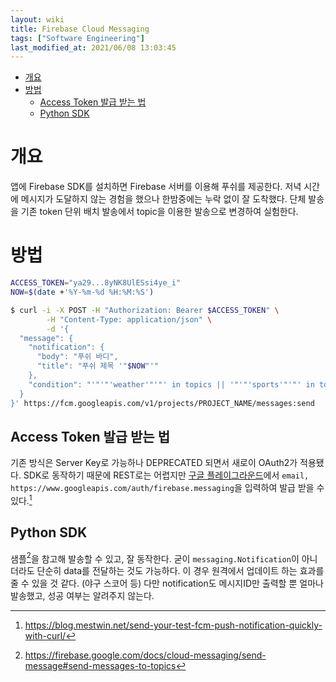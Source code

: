 ```yaml
---
layout: wiki 
title: Firebase Cloud Messaging
tags: ["Software Engineering"]
last_modified_at: 2021/06/08 13:03:45
---
```


<!-- TOC -->

- [개요](#개요)
- [방법](#방법)
    - [Access Token 발급 받는 법](#access-token-발급-받는-법)
    - [Python SDK](#python-sdk)

<!-- /TOC -->

# 개요
앱에 Firebase SDK를 설치하면 Firebase 서버를 이용해 푸쉬를 제공한다. 저녁 시간에 메시지가 도달하지 않는 경험을 했으나 한밤중에는 누락 없이 잘 도착했다. 단체 발송을 기존 token 단위 배치 발송에서 topic을 이용한 발송으로 변경하여 실험한다.

# 방법
```bash
ACCESS_TOKEN="ya29...8yNK8UlESsi4ye_i"
NOW=$(date +'%Y-%m-%d %H:%M:%S')

$ curl -i -X POST -H "Authorization: Bearer $ACCESS_TOKEN" \
        -H "Content-Type: application/json" \
        -d '{
  "message": {
    "notification": {
      "body": "푸쉬 바디",
      "title": "푸쉬 제목 '"$NOW"'"
    },
    "condition": "'"'"'weather'"'"' in topics || '"'"'sports'"'"' in topics"
  }
}' https://fcm.googleapis.com/v1/projects/PROJECT_NAME/messages:send
```

## Access Token 발급 받는 법
기존 방식은 Server Key로 가능하나 DEPRECATED 되면서 새로이 OAuth2가 적용됐다. SDK로 동작하기 때문에 REST로는 어렵지만 [구글 플레이그라운드](https://developers.google.com/oauthplayground/)에서 `email, https://www.googleapis.com/auth/firebase.messaging`을 입력하여 발급 받을 수 있다.[^fn-curl]

[^fn-curl]: <https://blog.mestwin.net/send-your-test-fcm-push-notification-quickly-with-curl/>

## Python SDK
샘플[^fn-ex]을 참고해 발송할 수 있고, 잘 동작한다. 굳이 `messaging.Notification`이 아니더라도 단순히 data를 전달하는 것도 가능하다. 이 경우 원격에서 업데이트 하는 효과를 줄 수 있을 것 같다. (야구 스코어 등) 다만 notification도 메시지ID만 출력할 뿐 얼마나 발송했고, 성공 여부는 알려주지 않는다.

[^fn-ex]: <https://firebase.google.com/docs/cloud-messaging/send-message#send-messages-to-topics>
